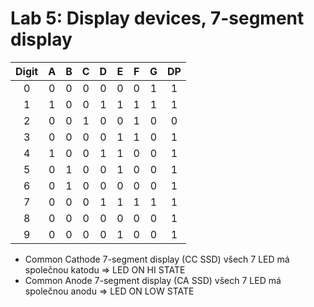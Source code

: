 # Lab 5: Display devices, 7-segment display

| **Digit** | **A** | **B** | **C** | **D** | **E** | **F** | **G** | **DP** |
   | :-: | :-: | :-: | :-: | :-: | :-: | :-: | :-: | :-: |
   | 0 | 0 | 0 | 0 | 0 | 0 | 0 | 1 | 1 |
   | 1 | 1  | 0  | 0 | 1 |  1 |  1 | 1  | 1  |
   | 2 | 0  | 0  | 1  | 0  |  0 | 1  | 0  | 0  |
   | 3 | 0 | 0 | 0 | 0 | 1 | 1 | 0 | 1 |
   | 4 | 1  | 0  |  0 |  1 | 1  | 0  | 0  | 1  |
   | 5 | 0  |  1 | 0  |  0 | 1  | 0  |  0 | 1  |
   | 6 |  0 | 1  |  0 |  0 | 0  |  0 |  0 |  1 |
   | 7 |  0 | 0  | 0  |  1 |  1 | 1 |  1 | 1  |
   | 8 |  0 | 0  | 0  |  0 | 0  | 0  | 0  |  1 |
   | 9 |  0 | 0  | 0  | 0  |  1 |  0 | 0  | 1  |

* Common Cathode 7-segment display (CC SSD) všech 7 LED má společnou katodu => LED ON HI STATE
* Common Anode 7-segment display (CA SSD)   všech 7 LED má společnou anodu => LED ON LOW STATE
